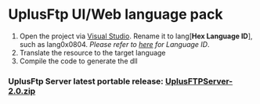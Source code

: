# UplusFtp UI/Web language pack

 1) Open the project via [Visual Studio](https://visualstudio.microsoft.com/). Rename it to lang[__Hex Language ID__], such as lang0x0804. *Please refer to [here](https://docs.microsoft.com/en-us/windows-hardware/manufacture/desktop/available-language-packs-for-windows) for Language ID*.
 2) Translate the resource to the target language
 3) Compile the code to generate the dll
  
### UplusFtp Server latest portable release: [UplusFTPServer-2.0.zip](http://uplusware.net/download/UplusFTPServer-2.0.zip)
